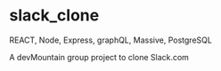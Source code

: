 # slack_clone

REACT, Node, Express, graphQL, Massive, PostgreSQL

A devMountain group project to clone Slack.com
